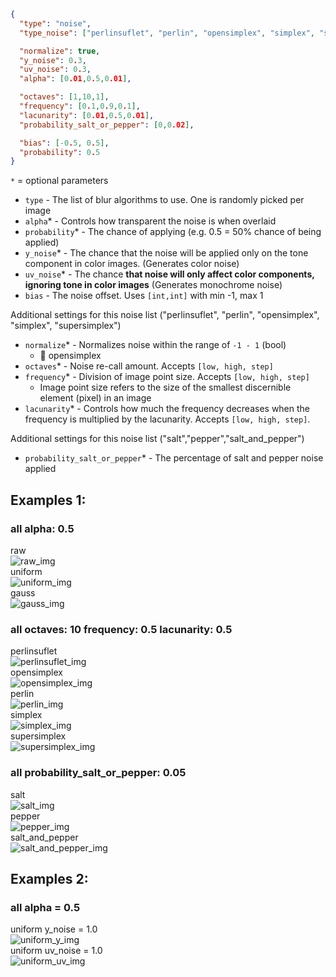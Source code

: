```json
{
  "type": "noise",
  "type_noise": ["perlinsuflet", "perlin", "opensimplex", "simplex", "supersimplex", "uniform", "salt", "salt_and_pepper", "pepper", "gauss"],

  "normalize": true,
  "y_noise": 0.3,
  "uv_noise": 0.3,
  "alpha": [0.01,0.5,0.01],

  "octaves": [1,10,1],
  "frequency": [0.1,0.9,0.1],
  "lacunarity": [0.01,0.5,0.01],
  "probability_salt_or_pepper": [0,0.02],

  "bias": [-0.5, 0.5],
  "probability": 0.5
}
```
`*` = optional parameters


- `type` - The list of blur algorithms to use. One is randomly picked per image
- `alpha`* - Controls how transparent the noise is when overlaid
- `probability`* - The chance of applying (e.g. 0.5 = 50% chance of being applied)
- `y_noise`* - The chance that the noise will be applied only on the tone component in color images. (Generates color noise)
- `uv_noise`* - The chance **that noise will only affect color components, ignoring tone in color images** (Generates monochrome noise)
- `bias` - The noise offset. Uses `[int,int]` with min -1, max 1

Additional settings for this noise list ("perlinsuflet", "perlin", "opensimplex", "simplex", "supersimplex")
- `normalize`* - Normalizes noise within the range of `-1 - 1` (bool)
  - 👋 opensimplex
- `octaves`* - Noise re-call amount. Accepts `[low, high, step]`
- `frequency`* - Division of image point size. Accepts `[low, high, step]`
  - Image point size refers to the size of the smallest discernible element (pixel) in an image
- `lacunarity`* - Controls how much the frequency decreases when the frequency is multiplied by the lacunarity. Accepts `[low, high, step]`.

Additional settings for this noise list ("salt","pepper","salt_and_pepper")
- `probability_salt_or_pepper`* - The percentage of salt and pepper noise applied
## Examples 1:
### all alpha: 0.5
<div> raw</div>
<img src="images/noise/raw.png" title="raw_img">
<div> uniform</div>
<img src="images/noise/uniform.png" title="uniform_img">
<div> gauss</div>
<img src="images/noise/gauss.png" title="gauss_img">

### all octaves: 10 frequency: 0.5 lacunarity: 0.5
<div> perlinsuflet</div>
<img src="images/noise/perlinsuflet.png" title="perlinsuflet_img">
<div> opensimplex</div>
<img src="images/noise/opensimplex.png" title="opensimplex_img">
<div> perlin</div>
<img src="images/noise/perlin.png" title="perlin_img">
<div> simplex</div>
<img src="images/noise/simplex.png" title="simplex_img">
<div> supersimplex</div>
<img src="images/noise/supersimplex.png" title="supersimplex_img">

### all probability_salt_or_pepper: 0.05
<div> salt</div>
<img src="images/noise/salt.png" title="salt_img">
<div> pepper</div>
<img src="images/noise/pepper.png" title="pepper_img">
<div> salt_and_pepper</div>
<img src="images/noise/salt_and_pepper.png" title="salt_and_pepper_img">

## Examples 2:
### all alpha = 0.5
<div> uniform y_noise = 1.0</div>
<img src="images/noise/uniform_y.png" title="uniform_y_img">
<div> uniform uv_noise = 1.0</div>
<img src="images/noise/uniform_uv.png" title="uniform_uv_img">


